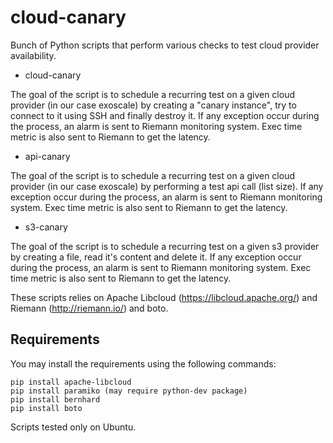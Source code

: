 cloud-canary
============

Bunch of Python scripts that perform various checks to test cloud provider availability.

- cloud-canary

The goal of the script is to schedule a recurring test on a given cloud provider (in our case exoscale) by creating a "canary instance", try to connect to it using SSH and finally destroy it. If any exception occur during the process, an alarm is sent to Riemann monitoring system. Exec time metric is also sent to Riemann to get the latency.

- api-canary

The goal of the script is to schedule a recurring test on a given cloud provider (in our case exoscale) by performing a test api call (list size). If any exception occur during the process, an alarm is sent to Riemann monitoring system. Exec time metric is also sent to Riemann to get the latency.

- s3-canary

The goal of the script is to schedule a recurring test on a given s3 provider by creating a file, read it's content and delete it. If any exception occur during the process, an alarm is sent to Riemann monitoring system. Exec time metric is also sent to Riemann to get the latency.

These scripts relies on Apache Libcloud (https://libcloud.apache.org/) and Riemann (http://riemann.io/) and boto.

Requirements
------------

You may install the requirements using the following commands:

```
pip install apache-libcloud
pip install paramiko (may require python-dev package)
pip install bernhard
pip install boto
```

Scripts tested only on Ubuntu.
